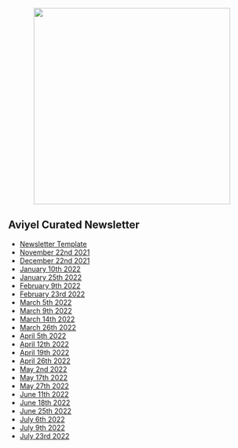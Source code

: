 <p align="center">
<img src="https://user-images.githubusercontent.com/37651620/147323341-93c93569-4403-426f-a1a2-0da8f0c9fa55.gif" width=400>
</p>

## Aviyel Curated Newsletter

- [Newsletter Template](https://aviyelverse.github.io/newsletter/newsletter-template)
- [November 22nd 2021](https://aviyelverse.github.io/newsletter/november-22nd-2021)
- [December 22nd 2021](https://aviyelverse.github.io/newsletter/december-22nd-2021)
- [January 10th 2022](https://aviyelverse.github.io/newsletter/january-6th-newsletter/)
- [January 25th 2022](https://aviyelverse.github.io/newsletter/january-25th-newsletter/)
- [February 9th 2022](https://aviyelverse.github.io/newsletter/february-9th-newsletter/)
- [February 23rd 2022](https://aviyelverse.github.io/newsletter/february-23rd-newsletter/)
- [March 5th 2022](https://aviyelverse.github.io/newsletter/march-5th-newsletter/)
- [March 9th 2022](https://aviyelverse.github.io/newsletter/march-9th-newsletter/)
- [March 14th 2022](https://aviyelverse.github.io/newsletter/march-14th-newsletter/)
- [March 26th 2022](https://aviyelverse.github.io/newsletter/march-26th-newsletter/)
- [April 5th 2022](https://aviyelverse.github.io/newsletter/april-5th-newsletter/)
- [April 12th 2022](https://aviyelverse.github.io/newsletter/april-12th-newsletter/)
- [April 19th 2022](https://aviyelverse.github.io/newsletter/april-19th-newsletter/)
- [April 26th 2022](https://aviyelverse.github.io/newsletter/april-26th-newsletter/)
- [May 2nd 2022](https://aviyelverse.github.io/newsletter/may-2nd-newsletter/)
- [May 17th 2022](https://aviyelverse.github.io/newsletter/may-17th-newsletter/)
- [May 27th 2022](https://aviyelverse.github.io/newsletter/may-27th-newsletter/)
- [June 11th 2022](https://aviyelverse.github.io/newsletter/june-11th-newsletter/)
- [June 18th 2022](https://aviyelverse.github.io/newsletter/june-18th-newsletter/)
- [June 25th 2022](https://aviyelverse.github.io/newsletter/june-25th-newsletter/)
- [July 6th 2022](https://aviyelverse.github.io/newsletter/july-6th-newsletter/)
- [July 9th 2022](https://aviyelverse.github.io/newsletter/july-9th-newsletter/)
- [July 23rd 2022](https://aviyelverse.github.io/newsletter/july-23rd-newsletter/)
